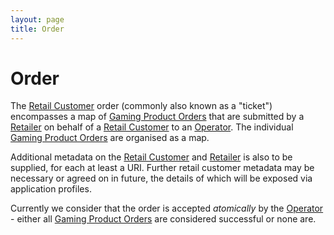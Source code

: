 ```yaml
---
layout: page
title: Order
---
```

# Order

The [Retail Customer](retail-customer) order (commonly also known as a "ticket") encompasses a map of [Gaming Product Orders](gaming-product-order) that are submitted by a [Retailer](retailer) on behalf of a [Retail Customer](retail-customer) to an [Operator](operator). The individual [Gaming Product Orders](gaming-product-orders) are organised as a map.

Additional metadata on the [Retail Customer](retail-customer) and [Retailer](retailer) is also to be supplied, for each at least a URI. Further retail customer metadata may be necessary or agreed on in future, the details of which will be exposed via application profiles.

Currently we consider that the order is accepted *atomically* by the [Operator](operator) - either all [Gaming Product Orders](gaming-product-orders) are considered successful or none are.
